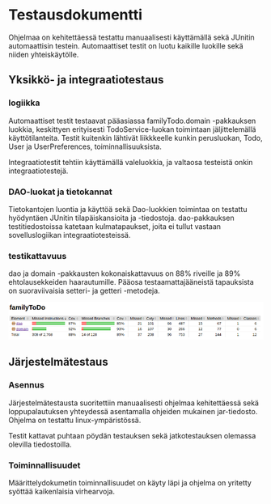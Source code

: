 # Testausdokumentti

Ohjelmaa on kehitettäessä testattu manuaalisesti käyttämällä sekä JUnitin automaattisin testein. Automaattiset testit on luotu kaikille luokille sekä niiden yhteiskäytölle. 


## Yksikkö- ja integraatiotestaus

### logiikka 

Automaattiset testit testaavat pääasiassa familyTodo.domain -pakkauksen luokkia, keskittyen erityisesti TodoService-luokan toimintaan jäljittelemällä käyttötilanteita. Testit kuitenkin lähtivät liikkkeelle kunkin perusluokan, Todo, User ja UserPreferences, toiminnallisuuksista.

Integraatiotestit tehtiin käyttämällä valeluokkia, ja valtaosa testeistä onkin integraatiotestejä.


### DAO-luokat ja tietokannat

Tietokantojen luontia ja käyttöä sekä Dao-luokkien toimintaa on testattu hyödyntäen JUnitin tilapäiskansioita ja -tiedostoja. dao-pakkauksen testitiedostoissa katetaan kulmatapaukset, joita ei tullut vastaan sovelluslogiikan integraatiotesteissä.

### testikattavuus

dao ja domain -pakkausten kokonaiskattavuus on 88% riveille ja 89% ehtolausekkeiden haarautumille. Pääosa testaamattajääneistä tapauksista on suoraviivaisia setteri- ja getteri -metodeja.

![kattavuus](media/testikattavuus.png)


## Järjestelmätestaus

### Asennus

Järjestelmätestausta suoritettiin manuaalisesti ohjelmaa kehitettäessä sekä loppupalautuksen yhteydessä asentamalla ohjeiden mukainen jar-tiedosto. Ohjelma on testattu linux-ympäristössä.

Testit kattavat puhtaan pöydän testauksen sekä jatkotestauksen olemassa olevilla tiedostoilla.

### Toiminnallisuudet

Määrittelydokumetin toiminnallisuudet on käyty läpi ja ohjelma on yritetty syöttää kaikenlaisia virhearvoja. 



